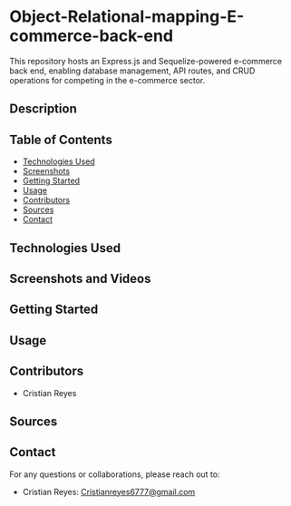 # Object-Relational-mapping-E-commerce-back-end
 This repository hosts an Express.js and Sequelize-powered e-commerce back end, enabling database management, API routes, and CRUD operations for competing in the e-commerce sector.



## Description





## Table of Contents

- [Technologies Used](#technologies-used)
- [Screenshots](#screenshots)
- [Getting Started](#getting-started)
- [Usage](#usage)
- [Contributors](#contributors)
- [Sources](#sources)
- [Contact](#contact)

## Technologies Used




## Screenshots and Videos









## Getting Started



## Usage





## Contributors

- Cristian Reyes

## Sources



## Contact
For any questions or collaborations, please reach out to:

- Cristian Reyes: Cristianreyes6777@gmail.com
